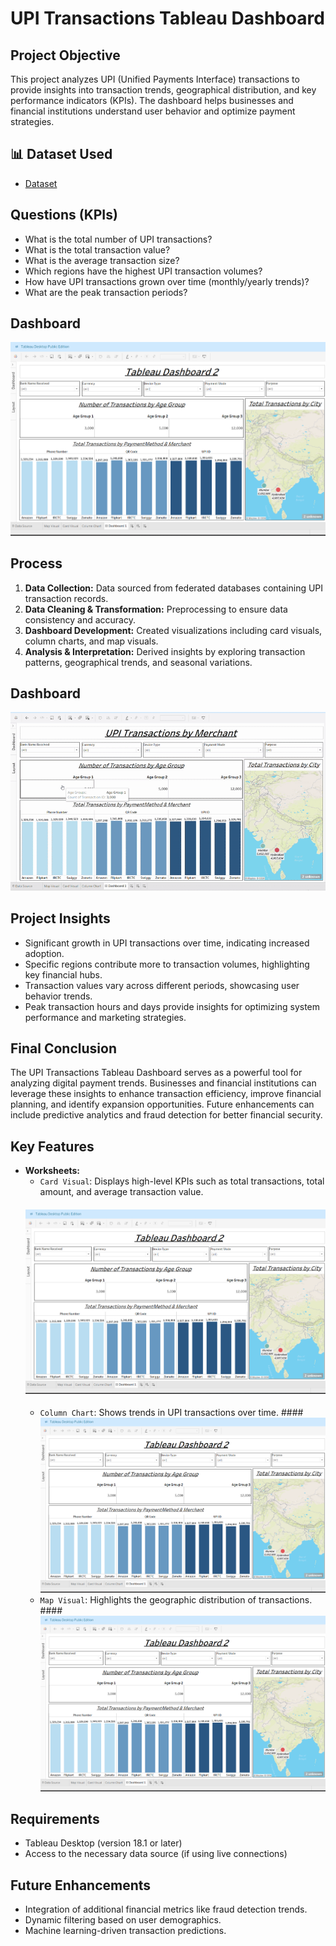 # UPI Transactions Tableau Dashboard

## Project Objective
This project analyzes UPI (Unified Payments Interface) transactions to provide insights into transaction trends, geographical distribution, and key performance indicators (KPIs). The dashboard helps businesses and financial institutions understand user behavior and optimize payment strategies.

## 📊 Dataset Used
- <a href="https://github.com/Abhishek2999/Data-Analysis-Tableau-Dashboard/blob/main/UPI%2BTransactions%20Tableau-Dashboard/UPI%2BTransactions.xlsx">Dataset</a>

## Questions (KPIs)
- What is the total number of UPI transactions?
- What is the total transaction value?
- What is the average transaction size?
- Which regions have the highest UPI transaction volumes?
- How have UPI transactions grown over time (monthly/yearly trends)?
- What are the peak transaction periods?

## Dashboard

![Screenshot 2025-02-23 131215](https://github.com/Abhishek2999/Data-Analysis-Tableau-Dashboard/blob/main/UPI%2BTransactions%20Tableau-Dashboard/Screenshot.png)

## Process
1. **Data Collection:** Data sourced from federated databases containing UPI transaction records.
2. **Data Cleaning & Transformation:** Preprocessing to ensure data consistency and accuracy.
3. **Dashboard Development:** Created visualizations including card visuals, column charts, and map visuals.
4. **Analysis & Interpretation:** Derived insights by exploring transaction patterns, geographical trends, and seasonal variations.

## Dashboard

![GIF Description](https://github.com/Abhishek2999/Data-Analysis-Tableau-Dashboard/blob/main/UPI%2BTransactions%20Tableau-Dashboard/Dashboard%20Gif.gif)



## Project Insights
- Significant growth in UPI transactions over time, indicating increased adoption.
- Specific regions contribute more to transaction volumes, highlighting key financial hubs.
- Transaction values vary across different periods, showcasing user behavior trends.
- Peak transaction hours and days provide insights for optimizing system performance and marketing strategies.

## Final Conclusion
The UPI Transactions Tableau Dashboard serves as a powerful tool for analyzing digital payment trends. Businesses and financial institutions can leverage these insights to enhance transaction efficiency, improve financial planning, and identify expansion opportunities. Future enhancements can include predictive analytics and fraud detection for better financial security.

## Key Features
- **Worksheets:**
  - `Card Visual`: Displays high-level KPIs such as total transactions, total amount, and average transaction value.
  #### ![Screenshot 2025-02-23 131215](https://github.com/Abhishek2999/Data-Analysis-Tableau-Dashboard/blob/main/UPI%2BTransactions%20Tableau-Dashboard/Screenshot.png)
  - `Column Chart`: Shows trends in UPI transactions over time.
    ####![Screenshot 2025-02-23 131215](https://github.com/Abhishek2999/Data-Analysis-Tableau-Dashboard/blob/main/UPI%2BTransactions%20Tableau-Dashboard/Screenshot.png)
  - `Map Visual`: Highlights the geographic distribution of transactions.
    ####![Screenshot 2025-02-23 131215](https://github.com/Abhishek2999/Data-Analysis-Tableau-Dashboard/blob/main/UPI%2BTransactions%20Tableau-Dashboard/Screenshot.png)



## Requirements
- Tableau Desktop (version 18.1 or later)
- Access to the necessary data source (if using live connections)

## Future Enhancements
- Integration of additional financial metrics like fraud detection trends.
- Dynamic filtering based on user demographics.
- Machine learning-driven transaction predictions.


